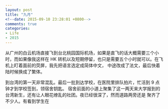 ```yaml
---
layout: post
title: "九月"
<!--date: 2015-09-10 23:28:01 +0800-->
comments: true
categories:
- Life
- 2015
---
```


从广州的白云机场直接飞到台北桃园国际机场，如果是直飞的话大概需要三个小时，而如果像我这样在 HK
转机以及短期停留，也只是需要五个小时就可以。在飞机上盯着面前的荧屏，我先把语言选定成简体中文，
中途改成了法文，最后快着陆时候换成了繁体。

到台湾的第一天非常混乱。最后一批到达学校，在医院里排队拍片，忙活到 9 点钟才到学校签到，领宿舍钥匙。
宿舍前面的小道上聚集了这一两天来大学报到的台湾新生，还有让人眼花缭乱的社团。夜已经很深了，然而道路两旁还是
聚齐了不少人。有看到学生在
